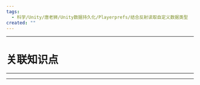 ```yaml
---
tags:
  - 科学/Unity/唐老狮/Unity数据持久化/Playerprefs/结合反射读取自定义数据类型
created: ""
---
```


---
# 关联知识点



---




---
